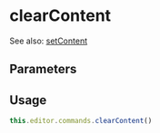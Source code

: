 # clearContent

See also: [setContent](/api/commands/set-content)

## Parameters

## Usage

```js
this.editor.commands.clearContent()
```

